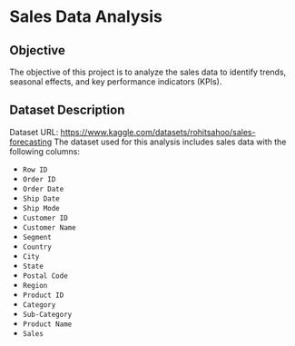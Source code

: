 # Sales Data Analysis

## Objective
The objective of this project is to analyze the sales data to identify trends, seasonal effects, and key performance indicators (KPIs).

## Dataset Description
Dataset URL: https://www.kaggle.com/datasets/rohitsahoo/sales-forecasting
The dataset used for this analysis includes sales data with the following columns:
- `Row ID`
- `Order ID`
- `Order Date`
- `Ship Date`
- `Ship Mode`
- `Customer ID`
- `Customer Name`
- `Segment`
- `Country`
- `City`
- `State`
- `Postal Code`
- `Region`
- `Product ID`
- `Category`
- `Sub-Category`
- `Product Name`
- `Sales`

